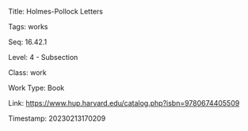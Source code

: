 Title:  Holmes-Pollock Letters

Tags:   works

Seq:    16.42.1

Level:  4 - Subsection

Class:  work

Work Type: Book

Link:   https://www.hup.harvard.edu/catalog.php?isbn=9780674405509

Timestamp: 20230213170209
